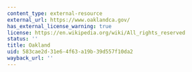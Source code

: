 ```yaml
---
content_type: external-resource
external_url: https://www.oaklandca.gov/
has_external_license_warning: true
license: https://en.wikipedia.org/wiki/All_rights_reserved
status: ''
title: Oakland
uid: 583cae2d-31e6-4f63-a19b-39d557f10da2
wayback_url: ''
---
```

